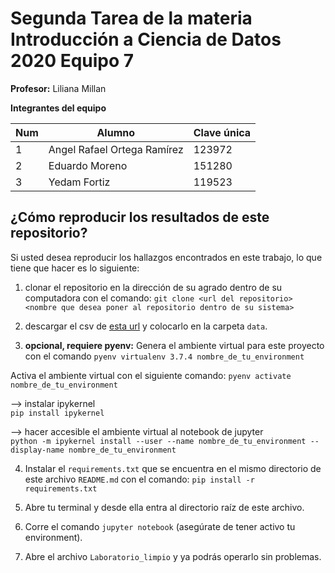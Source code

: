 # Segunda Tarea de la materia Introducción a Ciencia de Datos 2020 Equipo 7

**Profesor:** Liliana Millan

**Integrantes del equipo**

Num | Alumno                      | Clave única
--- | --------------------------- | -----------
1   | Angel Rafael Ortega Ramírez | 123972
2   | Eduardo Moreno              | 151280
3   | Yedam Fortiz                | 119523

## ¿Cómo reproducir los resultados de este repositorio?

Si usted desea reproducir los hallazgos encontrados en este trabajo, lo que tiene que hacer es lo siguiente:

1. clonar el repositorio en la dirección de su agrado dentro de su computadora con el comando: `git clone <url del repositorio> <nombre que desea poner al repositorio dentro de su sistema>`

2. descargar el csv de [esta url](https://datos.cdmx.gob.mx/explore/dataset/consumo-agua/download/?format=csv&timezone=America/Mexico_City&lang=es&use_labels_for_header=true&csv_separator=%2C) y colocarlo en la carpeta `data`.

3. **opcional, requiere pyenv:** Genera el ambiente virtual para este proyecto con el comando `pyenv virtualenv 3.7.4 nombre_de_tu_environment`

  Activa el ambiente virtual con el siguiente comando: `pyenv activate nombre_de_tu_environment`

  --> instalar ipykernel<br>
  `pip install ipykernel`

  --> hacer accesible el ambiente virtual al notebook de jupyter<br>
  `python -m ipykernel install --user --name nombre_de_tu_environment --display-name nombre_de_tu_environment`

4. Instalar el `requirements.txt` que se encuentra en el mismo directorio de este archivo `README.md` con el comando: `pip install -r requirements.txt`

5. Abre tu terminal y desde ella entra al directorio raíz de este archivo.

6. Corre el comando `jupyter notebook` (asegúrate de tener activo tu environment).

7. Abre el archivo `Laboratorio_limpio` y ya podrás operarlo sin problemas.
